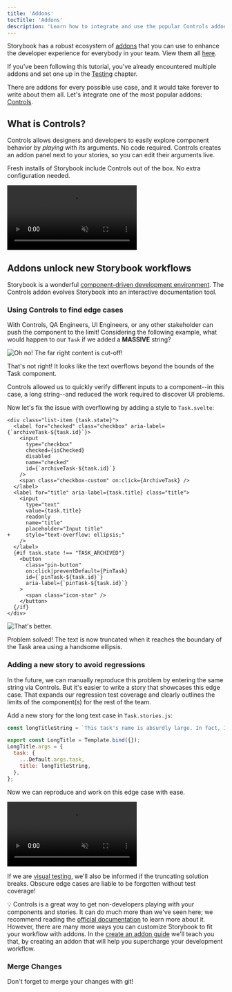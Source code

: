 ```yaml
---
title: 'Addons'
tocTitle: 'Addons'
description: 'Learn how to integrate and use the popular Controls addon'
---
```


Storybook has a robust ecosystem of [addons](https://storybook.js.org/docs/svelte/configure/storybook-addons) that you can use to enhance the developer experience for everybody in your team. View them all [here](https://storybook.js.org/addons).

If you've been following this tutorial, you've already encountered multiple addons and set one up in the [Testing](/intro-to-storybook/svelte/en/test/) chapter.

There are addons for every possible use case, and it would take forever to write about them all. Let's integrate one of the most popular addons: [Controls](https://storybook.js.org/docs/svelte/essentials/controls).

## What is Controls?

Controls allows designers and developers to easily explore component behavior by _playing_ with its arguments. No code required. Controls creates an addon panel next to your stories, so you can edit their arguments live.

Fresh installs of Storybook include Controls out of the box. No extra configuration needed.

<video autoPlay muted playsInline loop>
  <source
    src="/intro-to-storybook/controls-in-action.mp4"
    type="video/mp4"
  />
</video>

## Addons unlock new Storybook workflows

Storybook is a wonderful [component-driven development environment](https://www.componentdriven.org/). The Controls addon evolves Storybook into an interactive documentation tool.

### Using Controls to find edge cases

With Controls, QA Engineers, UI Engineers, or any other stakeholder can push the component to the limit! Considering the following example, what would happen to our `Task` if we added a **MASSIVE** string?

![Oh no! The far right content is cut-off!](/intro-to-storybook/task-edge-case.png)

That's not right! It looks like the text overflows beyond the bounds of the Task component.

Controls allowed us to quickly verify different inputs to a component--in this case, a long string--and reduced the work required to discover UI problems.

Now let's fix the issue with overflowing by adding a style to `Task.svelte`:

```diff:title=src/components/Task.svelte
<div class="list-item {task.state}">
  <label for="checked" class="checkbox" aria-label={`archiveTask-${task.id}`}>
    <input
      type="checkbox"
      checked={isChecked}
      disabled
      name="checked"
      id={`archiveTask-${task.id}`}
    />
    <span class="checkbox-custom" on:click={ArchiveTask} />
  </label>
  <label for="title" aria-label={task.title} class="title">
    <input
      type="text"
      value={task.title}
      readonly
      name="title"
      placeholder="Input title"
+     style="text-overflow: ellipsis;"
    />
  </label>
  {#if task.state !== "TASK_ARCHIVED"}
    <button
      class="pin-button"
      on:click|preventDefault={PinTask}
      id={`pinTask-${task.id}`}
      aria-label={`pinTask-${task.id}`}
    >
      <span class="icon-star" />
    </button>
  {/if}
</div>
```

![That's better.](/intro-to-storybook/edge-case-solved-with-controls.png)

Problem solved! The text is now truncated when it reaches the boundary of the Task area using a handsome ellipsis.

### Adding a new story to avoid regressions

In the future, we can manually reproduce this problem by entering the same string via Controls. But it's easier to write a story that showcases this edge case. That expands our regression test coverage and clearly outlines the limits of the component(s) for the rest of the team.

Add a new story for the long text case in `Task.stories.js`:

```js:title=src/components/Task.stories.js
const longTitleString = `This task's name is absurdly large. In fact, I think if I keep going I might end up with content overflow. What will happen? The star that represents a pinned task could have text overlapping. The text could cut-off abruptly when it reaches the star. I hope not!`;

export const LongTitle = Template.bind({});
LongTitle.args = {
  task: {
    ...Default.args.task,
    title: longTitleString,
  },
};
```

Now we can reproduce and work on this edge case with ease.

<video autoPlay muted playsInline loop>
  <source
    src="/intro-to-storybook/task-stories-long-title.mp4"
    type="video/mp4"
  />
</video>

If we are [visual testing](/intro-to-storybook/svelte/en/test/), we'll also be informed if the truncating solution breaks. Obscure edge cases are liable to be forgotten without test coverage!

<div class="aside"><p>💡 Controls is a great way to get non-developers playing with your components and stories. It can do much more than we've seen here; we recommend reading the <a href="https://storybook.js.org/docs/svelte/essentials/controls">official documentation</a> to learn more about it. However, there are many more ways you can customize Storybook to fit your workflow with addons. In the <a href="/create-an-addon/react/en/introduction/">create an addon guide</a> we'll teach you that, by creating an addon that will help you supercharge your development workflow.</p></div>

### Merge Changes

Don't forget to merge your changes with git!

